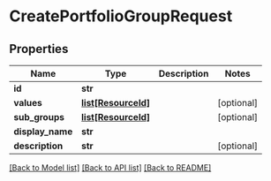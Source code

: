 # CreatePortfolioGroupRequest

## Properties
Name | Type | Description | Notes
------------ | ------------- | ------------- | -------------
**id** | **str** |  | 
**values** | [**list[ResourceId]**](ResourceId.md) |  | [optional] 
**sub_groups** | [**list[ResourceId]**](ResourceId.md) |  | [optional] 
**display_name** | **str** |  | 
**description** | **str** |  | [optional] 

[[Back to Model list]](../README.md#documentation-for-models) [[Back to API list]](../README.md#documentation-for-api-endpoints) [[Back to README]](../README.md)


